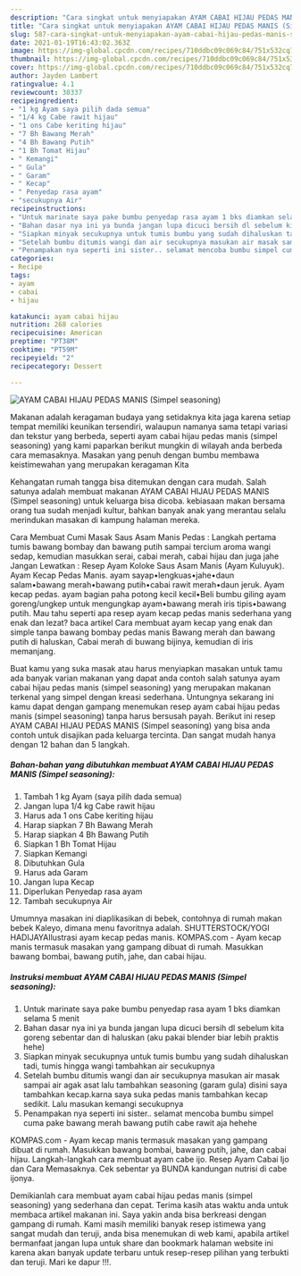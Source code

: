 ```yaml
---
description: "Cara singkat untuk menyiapakan AYAM CABAI HIJAU PEDAS MANIS (Simpel seasoning) Teruji"
title: "Cara singkat untuk menyiapakan AYAM CABAI HIJAU PEDAS MANIS (Simpel seasoning) Teruji"
slug: 587-cara-singkat-untuk-menyiapakan-ayam-cabai-hijau-pedas-manis-simpel-seasoning-teruji
date: 2021-01-19T16:43:02.363Z
image: https://img-global.cpcdn.com/recipes/710ddbc09c069c84/751x532cq70/ayam-cabai-hijau-pedas-manis-simpel-seasoning-foto-resep-utama.jpg
thumbnail: https://img-global.cpcdn.com/recipes/710ddbc09c069c84/751x532cq70/ayam-cabai-hijau-pedas-manis-simpel-seasoning-foto-resep-utama.jpg
cover: https://img-global.cpcdn.com/recipes/710ddbc09c069c84/751x532cq70/ayam-cabai-hijau-pedas-manis-simpel-seasoning-foto-resep-utama.jpg
author: Jayden Lambert
ratingvalue: 4.1
reviewcount: 30337
recipeingredient:
- "1 kg Ayam saya pilih dada semua"
- "1/4 kg Cabe rawit hijau"
- "1 ons Cabe keriting hijau"
- "7 Bh Bawang Merah"
- "4 Bh Bawang Putih"
- "1 Bh Tomat Hijau"
- " Kemangi"
- " Gula"
- " Garam"
- " Kecap"
- " Penyedap rasa ayam"
- "secukupnya Air"
recipeinstructions:
- "Untuk marinate saya pake bumbu penyedap rasa ayam 1 bks diamkan selama 5 menit"
- "Bahan dasar nya ini ya bunda jangan lupa dicuci bersih dl sebelum kita goreng sebentar dan di haluskan (aku pakai blender biar lebih praktis hehe)"
- "Siapkan minyak secukupnya untuk tumis bumbu yang sudah dihaluskan tadi, tumis hingga wangi tambahkan air secukupnya"
- "Setelah bumbu ditumis wangi dan air secukupnya masukan air masak sampai air agak asat lalu tambahkan seasoning (garam gula) disini saya tambahkan kecap.karna saya suka pedas manis tambahkan kecap sedikit. Lalu masukan kemangi secukupnya"
- "Penampakan nya seperti ini sister.. selamat mencoba bumbu simpel cuma pake bawang merah bawang putih cabe rawit aja hehehe"
categories:
- Recipe
tags:
- ayam
- cabai
- hijau

katakunci: ayam cabai hijau 
nutrition: 268 calories
recipecuisine: American
preptime: "PT38M"
cooktime: "PT59M"
recipeyield: "2"
recipecategory: Dessert

---
```



![AYAM CABAI HIJAU PEDAS MANIS (Simpel seasoning)](https://img-global.cpcdn.com/recipes/710ddbc09c069c84/751x532cq70/ayam-cabai-hijau-pedas-manis-simpel-seasoning-foto-resep-utama.jpg)

Makanan adalah keragaman budaya yang setidaknya kita jaga karena setiap tempat memiliki keunikan tersendiri, walaupun namanya sama tetapi variasi dan tekstur yang berbeda, seperti ayam cabai hijau pedas manis (simpel seasoning) yang kami paparkan berikut mungkin di wilayah anda berbeda cara memasaknya. Masakan yang penuh dengan bumbu membawa keistimewahan yang merupakan keragaman Kita

Kehangatan rumah tangga bisa ditemukan dengan cara mudah. Salah satunya adalah membuat makanan AYAM CABAI HIJAU PEDAS MANIS (Simpel seasoning) untuk keluarga bisa dicoba. kebiasaan makan bersama orang tua sudah menjadi kultur, bahkan banyak anak yang merantau selalu merindukan masakan di kampung halaman mereka.

Cara Membuat Cumi Masak Saus Asam Manis Pedas : Langkah pertama tumis bawang bombay dan bawang putih sampai tercium aroma wangi sedap, kemudian masukkan serai, cabai merah, cabai hijau dan juga jahe Jangan Lewatkan : Resep Ayam Koloke Saus Asam Manis (Ayam Kuluyuk). Ayam Kecap Pedas Manis. ayam sayap•lengkuas•jahe•daun salam•bawang merah•bawang putih•cabai rawit merah•daun jeruk. Ayam kecap pedas. ayam bagian paha potong kecil kecil•Beli bumbu giling ayam goreng/ungkep untuk mengungkap ayam•bawang merah iris tipis•bawang putih. Mau tahu seperti apa resep ayam kecap pedas manis sederhana yang enak dan lezat? baca artikel Cara membuat ayam kecap yang enak dan simple tanpa bawang bombay pedas manis Bawang merah dan bawang putih di haluskan, Cabai merah di buwang bijinya, kemudian di iris memanjang.

Buat kamu yang suka masak atau harus menyiapkan masakan untuk tamu ada banyak varian makanan yang dapat anda contoh salah satunya ayam cabai hijau pedas manis (simpel seasoning) yang merupakan makanan terkenal yang simpel dengan kreasi sederhana. Untungnya sekarang ini kamu dapat dengan gampang menemukan resep ayam cabai hijau pedas manis (simpel seasoning) tanpa harus bersusah payah.
Berikut ini resep AYAM CABAI HIJAU PEDAS MANIS (Simpel seasoning) yang bisa anda contoh untuk disajikan pada keluarga tercinta. Dan sangat mudah hanya dengan 12 bahan dan 5 langkah.


<!--inarticleads1-->

##### Bahan-bahan yang dibutuhkan membuat AYAM CABAI HIJAU PEDAS MANIS (Simpel seasoning):

1. Tambah 1 kg Ayam (saya pilih dada semua)
1. Jangan lupa 1/4 kg Cabe rawit hijau
1. Harus ada 1 ons Cabe keriting hijau
1. Harap siapkan 7 Bh Bawang Merah
1. Harap siapkan 4 Bh Bawang Putih
1. Siapkan 1 Bh Tomat Hijau
1. Siapkan  Kemangi
1. Dibutuhkan  Gula
1. Harus ada  Garam
1. Jangan lupa  Kecap
1. Diperlukan  Penyedap rasa ayam
1. Tambah secukupnya Air


Umumnya masakan ini diaplikasikan di bebek, contohnya di rumah makan bebek Kaleyo, dimana menu favoritnya adalah. SHUTTERSTOCK/YOGI HADIJAYAIlustrasi ayam kecap pedas manis. KOMPAS.com - Ayam kecap manis termasuk masakan yang gampang dibuat di rumah. Masukkan bawang bombai, bawang putih, jahe, dan cabai hijau. 

<!--inarticleads2-->

##### Instruksi membuat  AYAM CABAI HIJAU PEDAS MANIS (Simpel seasoning):

1. Untuk marinate saya pake bumbu penyedap rasa ayam 1 bks diamkan selama 5 menit
1. Bahan dasar nya ini ya bunda jangan lupa dicuci bersih dl sebelum kita goreng sebentar dan di haluskan (aku pakai blender biar lebih praktis hehe)
1. Siapkan minyak secukupnya untuk tumis bumbu yang sudah dihaluskan tadi, tumis hingga wangi tambahkan air secukupnya
1. Setelah bumbu ditumis wangi dan air secukupnya masukan air masak sampai air agak asat lalu tambahkan seasoning (garam gula) disini saya tambahkan kecap.karna saya suka pedas manis tambahkan kecap sedikit. Lalu masukan kemangi secukupnya
1. Penampakan nya seperti ini sister.. selamat mencoba bumbu simpel cuma pake bawang merah bawang putih cabe rawit aja hehehe


KOMPAS.com - Ayam kecap manis termasuk masakan yang gampang dibuat di rumah. Masukkan bawang bombai, bawang putih, jahe, dan cabai hijau. Langkah-langkah cara membuat ayam cabe ijo. Resep Ayam Cabai Ijo dan Cara Memasaknya. Cek sebentar ya BUNDA kandungan nutrisi di cabe ijonya. 

Demikianlah cara membuat ayam cabai hijau pedas manis (simpel seasoning) yang sederhana dan cepat. Terima kasih atas waktu anda untuk membaca artikel makanan ini. Saya yakin anda bisa berkreasi dengan gampang di rumah. Kami masih memiliki banyak resep istimewa yang sangat mudah dan teruji, anda bisa menemukan di web kami, apabila artikel bermanfaat jangan lupa untuk share dan bookmark halaman website ini karena akan banyak update terbaru untuk resep-resep pilihan yang terbukti dan teruji. Mari ke dapur !!!. 
